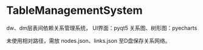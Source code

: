 # TableManagementSystem
dw、dm层表间依赖关系管理系统，
UI界面：pyqt5
关系图、树形图：pyecharts

未使用相对路径，需放 nodes.json、links.json 至D盘保存关系网络。




